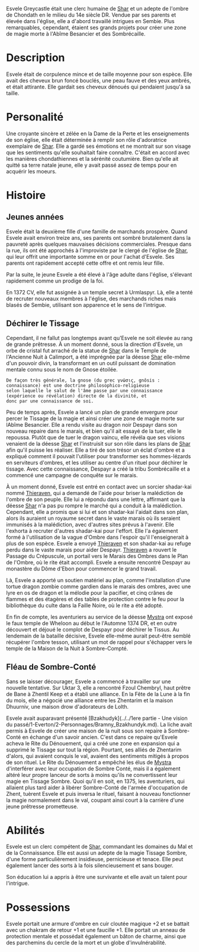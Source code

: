 Esvele Greycastle était une clerc humaine de [Shar](https://www.aidedd.org/univers/pantheon/shar/) et un adepte de l'ombre de Chondath en 
le milieu du 14e siècle DR. Vendue par ses parents et élevée dans l'église, elle a d'abord travaillé 
intrigues en Sembie. Plus remarquables, cependant, étaient ses grands projets pour créer une zone de 
magie morte à l'Abîme Besancier et des Sombrécaille.


# Description
Esvele était de corpulence mince et de taille moyenne pour son espèce. Elle avait des cheveux brun foncé 
bouclés, une peau fauve et des yeux ambrés, et était attirante. Elle gardait ses cheveux dénoués qui 
pendaient jusqu'à sa taille.

# Personalité
Une croyante sincère et zélée en la Dame de la Perte et les enseignements de son église, elle était 
déterminée à remplir son rôle d'adoratrice exemplaire de [Shar](https://www.aidedd.org/univers/pantheon/shar/). Elle a gardé ses émotions et ne montrait 
sur son visage que les sentiments qu'elle souhaitait faire connaître. C'était en accord avec les manières 
chondathiennes et la sérénité coutumière. Bien qu'elle ait quitté sa terre natale jeune, elle y avait 
passé assez de temps pour en acquérir les moeurs.

# Histoire

## Jeunes années
Esvele était la deuxième fille d'une famille de marchands prospère. Quand Esvele 
avait environ treize ans, ses parents ont sombré brutalement dans la pauvreté après quelques 
mauvaises décisions commerciales. Presque dans la rue, ils ont été approchés à l'improviste par le clergé 
de l'église de [Shar](https://www.aidedd.org/univers/pantheon/shar/), qui leur offrit une importante somme en or pour l'achat d'Esvele. 
Ses parents ont rapidement accepté cette offre et ont remis leur fille.  

Par la suite, le jeune Esvele a été élevé à l'âge adulte dans l'église, s'élevant rapidement comme un prodige
de la foi.  

En 1372 CV, elle fut assignée à un temple secret à Urmlaspyr. Là, elle a tenté de recruter 
nouveaux membres à l'église, des marchands riches mais blasés de Sembie, utilisant son apparence et 
le sens de l'intrigue.

## Déchirer le Tissage
Cependant, il ne fallut pas longtemps avant qu'Esvele ne soit élevée au rang de grande prêtresse. À un moment donné, 
sous la direction d'Esvele, un orbe de cristal fut arraché de la statue de [Shar](https://www.aidedd.org/univers/pantheon/shar/) dans le Temple de l'Ancienne Nuit 
à Calimport, a été imprégnée par la déesse [Shar](https://www.aidedd.org/univers/pantheon/shar/) elle-même d'un pouvoir divin, la transformant en un outil puissant 
de domination mentale connu sous le nom de Gnose étoilée. 
```
De façon très générale, la gnose (du grec γνῶσις, gnôsis : connaissance) est une doctrine philosophico-religieuse 
selon laquelle le salut de l'âme passe par une connaissance (expérience ou révélation) directe de la divinité, et 
donc par une connaissance de soi.
```

Peu de temps après, Esvele a lancé un plan de grande envergure pour percer le Tissage de la magie et ainsi créer 
une zone de magie morte sur lAbîme Besancier. Elle a rendu visite au dragon noir Despayr dans son nouveau repaire 
dans le marais, et bien qu'il ait essayé de la tuer, elle le repoussa. Plutôt que de tuer le dragon vaincu, 
elle révéla que ses visions venaient de la déesse [Shar](https://www.aidedd.org/univers/pantheon/shar/) et l'instruisit sur son rôle dans les plans de [Shar](https://www.aidedd.org/univers/pantheon/shar/) afin 
qu'il puisse les réaliser. Elle a tiré de son trésor un éclat d'ombre et a expliqué comment il pouvait l'utiliser 
pour transformer ses hommes-lézards en serviteurs d'ombres, et les utiliser au centre d'un rituel pour déchirer 
le tissage. Avec cette connaissance, Despayr a créé la tribu Sombrécaille et a commencé une campagne de conquête sur
le marais.

À un moment donné, Esvele est entré en contact avec un sorcier shadar-kai nommé [Thieraven](Thieraven.md), qui a demandé de l'aide 
pour briser la malédiction de l'ombre de son peuple. Elle lui a répondu dans une lettre, affirmant que la déesse [Shar](https://www.aidedd.org/univers/pantheon/shar/) 
n'a pas pu rompre le marché qui a conduit à la malédiction. Cependant, elle a promis que si lui et son shadar-kai 
l'aidait dans son plan, alors ils auraient un royaume secret dans le vaste marais où ils seraient immunisés 
à la malédiction, avec d'autres sites prévus à l'avenir. Elle l'exhorta à recruter d'autres shadar-kai pour 
l'effort. Elle l'a également formé à l'utilisation de la vague d'Ombre dans l'espoir qu'il l'enseignerait à plus
de son espèce. Esvele a envoyé [Thieraven](Thieraven.md) et son shadar-kai au refuge perdu dans le vaste marais pour aider Despayr.
[Thieraven](Thieraven.md) a rouvert le Passage du Crépuscule, un portail vers le Marais des Ombres dans le Plan de l'Ombre, où
le rite était accompli. Esvele a ensuite rencontré Despayr au monastère du Dôme d'Ebon pour commencer le grand travail.

Là, Esvele a apporté un soutien matériel au plan, comme l'installation d'une tortue dragon zombie comme gardien 
dans le marais des ombres, avec une lyre en os de dragon et la mélodie pour la pacifier, et cinq crânes de flammes 
et des étagères et des tables de protection contre le feu pour la bibliothèque du culte dans la Faille Noire, où le rite 
a été adopté.

En fin de compte, les aventuriers au service de la déesse [Mystra](https://www.aidedd.org/univers/pantheon/mystra/) ont exposé le faux temple de Wheloon au début le l'Automne 
1374 DR, et en outre découvert et déjoué le complot de Despayr pour déchirer le Tissus. Au lendemain de la bataille décisive, 
Esvele elle-même aurait peut-être semblé récupérer l'ombre tesson, utilisant un mot de rappel pour s'échapper vers le temple 
de la Maison de la Nuit à Sombre-Compté.

## Fléau de Sombre-Conté
Sans se laisser décourager, Esvele a commencé à travailler sur une nouvelle tentative. Sur Uktar 3, elle 
a rencontré Fzoul Chembryl, haut prêtre de Bane à Zhentil Keep et a établi une alliance. En la Fête de 
la Lune à la fin du mois, elle a négocié une alliance entre les Zhentarim et la maison Dhuurniv, une 
maison drow d'adorateurs de Lolth.

Esvele avait auparavant présenté [Bzakhudyk](../../1ere partie - Une vision du passé/1-Everton/2-Personnages/Bramny_Bzakhundyk.md). La liche avait permis à Esvele de créer une maison de la nuit sous son 
repaire à Sombre-Conté en échange d'un savoir ancien. C'est dans ce repaire qu'Esvele acheva le Rite du Dénouement, 
qui a créé une zone en expansion qui a supprimé le Tissage sur tout la région. Pourtant, ses alliés de Zhentarim d'alors, 
qui avaient conquis le val, avaient des sentiments mitigés à propos de son rituel. Le Rite du Dénouement a empêché les élus 
de [Mystra](https://www.aidedd.org/univers/pantheon/mystra/) d'interférer avec leur occupation de Sombre Conté, mais il a également altéré leur propre lanceur de sorts à 
moins qu'ils ne convertissent leur magie en Tissage Sombre. Quoi qu'il en soit, en 1375, les aventuriers, qui allaient plus 
tard aider à libérer Sombre-Conté de l'armée d'occupation de Zhent, tuèrent Esvele et puis inversa le rituel, faisant à 
nouveau fonctionner la magie normalement dans le val, coupant ainsi court à la carrière d'une jeune prêtresse prometteuse.

# Abilités
Esvele est un clerc compétent de [Shar](https://www.aidedd.org/univers/pantheon/shar/), commandant les domaines du Mal et de la Connaissance. Elle est aussi 
un adepte de la magie Tissage Sombre, d'une forme particulièrement insidieuse, pernicieuse et tenace. Elle 
peut également lancer des sorts à la fois silencieusement et sans bouger.

Son éducation lui a appris à être une survivante et elle avait un talent pour l'intrigue. 

# Possessions
Esvele portait une armure d'ombre en cuir cloutée magique +2 et se battait avec un chakram de retour +1 et une faucille +1.
Elle portait un anneau de protection mentale et possédait également un bâton de charme, ainsi que des parchemins du cercle de la mort 
et un globe d'invulnérabilité.